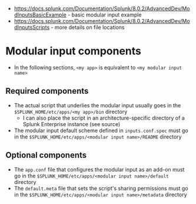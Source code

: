 - https://docs.splunk.com/Documentation/Splunk/8.0.2/AdvancedDev/ModInputsBasicExample - basic modular input example
- https://docs.splunk.com/Documentation/Splunk/8.0.2/AdvancedDev/ModInputsScripts - more details on file locations
# Modular input components
- In the following sections, `<my app>` is equivalent to `<my modular input name>`
## Required components
- The actual script that underlies the modular input usually goes in the `$SPLUNK_HOME/etc/apps/<my app>/bin` directory
    - I can also place the script in an architecture-specific directory of a Splunk Enterprise instance (see source)
- The modular input default scheme defined in `inputs.conf.spec` must go in the `$SPLUNK_HOME/etc/apps/<modular input name>/README` directory
## Optional components
- The `app.conf` file that configures the modular input as an add-on must go in the `$SPLUNK_HOME/etc/apps/<modular input name>/default` directory
- The `default.meta` file that sets the script's sharing permissions must go in the `$SPLUNK_HOME/etc/apps/<modular input name>/metadata` directory